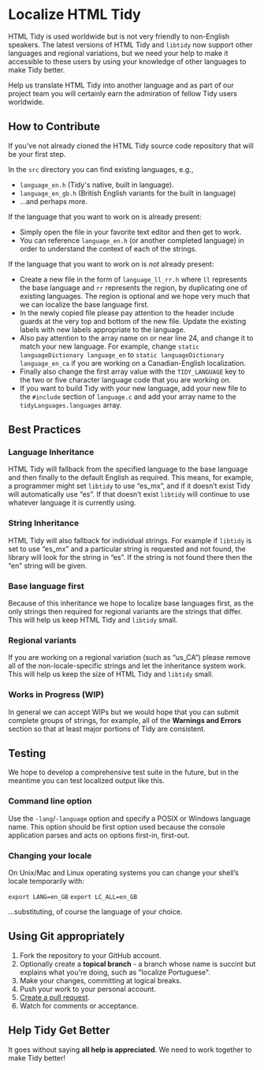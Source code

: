 # Localize HTML Tidy

HTML Tidy is used worldwide but is not very friendly to non-English speakers.
The latest versions of HTML Tidy and `libtidy` now support other languages and
regional variations, but we need your help to make it accessible to these users
by using your knowledge of other languages to make Tidy better.

Help us translate HTML Tidy into another language and as part of our project
team you will certainly earn the admiration of fellow Tidy users worldwide.

## How to Contribute

If you've not already cloned the HTML Tidy source code repository that will be
your first step.

In the `src` directory you can find existing languages, e.g.,

  - `language_en.h` (Tidy's native, built in language).
  - `language_en_gb.h` (British English variants for the built in language)
  - …and perhaps more.

If the language that you want to work on is already present:

  - Simply open the file in your favorite text editor and then get to work.
  - You can reference `language_en.h` (or another completed language) in order
    to understand the context of each of the strings.
    
If the language that you want to work on is _not_ already present:

  - Create a new file in the form of `language_ll_rr.h` where `ll` represents
    the base language and `rr` represents the region, by duplicating one of
    existing languages. The region is optional and we hope very much that we can
    localize the base language first.
  - In the newly copied file please pay attention to the header include guards
    at the very top and bottom of the new file. Update the existing labels with
    new labels appropriate to the language.
  - Also pay attention to the array name on or near line 24, and change it to
    match your new language. For example, change 
    `static languageDictionary language_en` to `static languageDictionary language_en_ca`
    if you are working on a Canadian-English localization.
  - Finally also change the first array value with the `TIDY_LANGUAGE` key to
    the two or five character language code that you are working on.
  - If you want to build Tidy with your new language, add your new file to the
    `#include` section of `language.c` and add your array name to the
    `tidyLanguages.languages` array.

## Best Practices

### Language Inheritance

HTML Tidy will fallback from the specified language to the base language and
then finally to the default English as required. This means, for example, a
programmer might set `libtidy` to use “es_mx”, and if it doesn’t exist Tidy
will automatically use “es”. If that doesn’t exist `libtidy` will continue to
use whatever language it is currently using.

### String Inheritance

HTML Tidy will also fallback for individual strings. For example if `libtidy`
is set to use “es_mx” and a particular string is requested and not found, the
library will look for the string in “es”. If the string is not found there then
the “en” string will be given.

### Base language first

Because of this inheritance we hope to localize base languages first, as the
only strings then required for regional variants are the strings that differ.
This will help us keep HTML Tidy and `libtidy` small.

### Regional variants

If you are working on a regional variation (such as “us_CA”) please remove all
of the non-locale-specific strings and let the inheritance system work. This
will help us keep the size of HTML Tidy and `libtidy` small.

### Works in Progress (WIP)

In general we can accept WIPs but we would hope that you can submit complete
groups of strings, for example, all of the **Warnings and Errors** section so
that at least major portions of Tidy are consistent.


## Testing

We hope to develop a comprehensive test suite in the future, but in the meantime
you can test localized output like this.

### Command line option

Use the `-lang`/`-language` option and specify a POSIX or Windows language name.
This option should be first option used because the console application parses
and acts on options first-in, first-out.

### Changing your locale

On Unix/Mac and Linux operating systems you can change your shell’s locale
temporarily with:

`export LANG=en_GB`
`export LC_ALL=en_GB`

…substituting, of course the language of your choice.


## Using Git appropriately

 1. Fork the repository to your GitHub account.
 2. Optionally create a **topical branch** - a branch whose name is succint but
    explains what you're doing, such as "localize Portuguese".
 3. Make your changes, committing at logical breaks.
 4. Push your work to your personal account.
 5. [Create a pull request](https://help.github.com/articles/using-pull-requests).
 6. Watch for comments or acceptance.


## Help Tidy Get Better

It goes without saying **all help is appreciated**. We need to work together to
make Tidy better!
